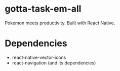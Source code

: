 # gotta-task-em-all
Pokemon meets productivity. Built with React Native.

# Dependencies
- react-native-vector-icons
- react-navigation (and its dependencies)
